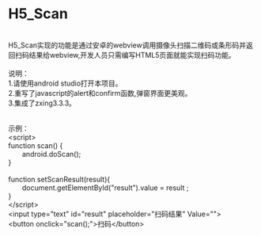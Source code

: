 <h1>H5_Scan</h1><br>
H5_Scan实现的功能是通过安卓的webview调用摄像头扫描二维码或条形码并返回扫码结果给webview,开发人员只需编写HTML5页面就能实现扫码功能。
<br><br>
说明：<br>
1.请使用android studio打开本项目。<br>
2.重写了javascript的alert和confirm函数,弹窗界面更美观。 <br>
3.集成了zxing3.3.3。 <br><br>

示例：<br>
\<script\> <br>
function scan() { <br>
&ensp;&ensp;&ensp;&ensp;android.doScan();<br>
}<br>    
function setScanResult(result){<br>
&ensp;&ensp;&ensp;&ensp;document.getElementById("result").value = result ;<br>
}<br>
\</script\><br>
\<input type="text" id="result" placeholder="扫码结果" Value=""\><br>
\<button onclick="scan();"\>扫码\</button\>
